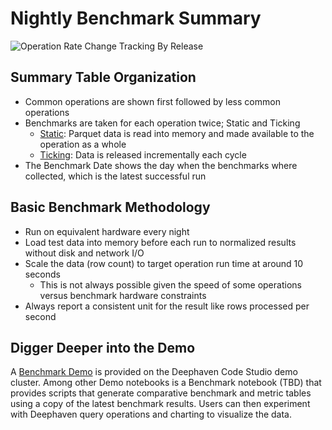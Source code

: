 # Nightly Benchmark Summary

![Operation Rate Change Tracking By Release](https://storage.googleapis.com/deephaven-benchmark/nightly/benchmark-summary.svg?)

## Summary Table Organization

- Common operations are shown first followed by less common operations
- Benchmarks are taken for each operation twice; Static and Ticking
  - [Static](https://deephaven.io/core/docs/how-to-guides/data-import-export/parquet-flat): Parquet data is read into memory and made
  available to the operation as a whole
  - [Ticking](https://deephaven.io/core/docs/conceptual/deephaven-overview/): Data is released incrementally each cycle 
- The Benchmark Date shows the day when the benchmarks where collected, which is the latest successful run

## Basic Benchmark Methodology

- Run on equivalent hardware every night
- Load test data into memory before each run to normalized results without disk and network I/O
- Scale the data (row count) to target operation run time at around 10 seconds
  - This is not always possible given the speed of some operations versus benchmark hardware constraints
- Always report a consistent unit for the result like rows processed per second

## Digger Deeper into the Demo

A [Benchmark Demo](https://controller.try-dh.demo.community.deephaven.io/get_ide) is provided on the Deephaven Code Studio
demo cluster. Among other Demo notebooks is a Benchmark notebook (TBD) that provides scripts that generate comparative 
benchmark and metric tables using a copy of the latest benchmark results. Users can then experiment with Deephaven 
query operations and charting to visualize the data.
